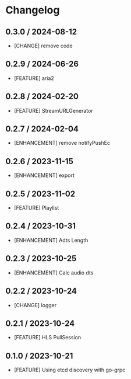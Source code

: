 # Changelog

## 0.3.0 / 2024-08-12

- [CHANGE] remove code

## 0.2.9 / 2024-06-26

- [FEATURE] aria2

## 0.2.8 / 2024-02-20

- [FEATURE] StreamURLGenerator

## 0.2.7 / 2024-02-04

- [ENHANCEMENT] remove notifyPushEc

## 0.2.6 / 2023-11-15

- [ENHANCEMENT] export

## 0.2.5 / 2023-11-02

- [FEATURE] Playlist

## 0.2.4 / 2023-10-31

- [ENHANCEMENT] Adts Length

## 0.2.3 / 2023-10-25

- [ENHANCEMENT] Calc audio dts

## 0.2.2 / 2023-10-24

- [CHANGE] logger

## 0.2.1 / 2023-10-24

- [FEATURE] HLS PullSession

## 0.1.0 / 2023-10-21

- [FEATURE] Using etcd discovery with go-grpc
